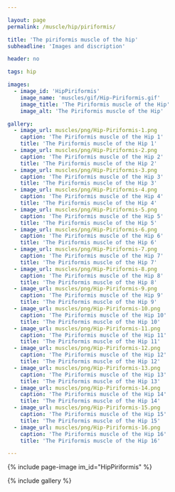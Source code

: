 ```yaml
---

layout: page
permalink: /muscle/hip/piriformis/

title: 'The piriformis muscle of the hip'
subheadline: 'Images and discription'

header: no

tags: hip

images:
  - image_id: 'HipPiriformis'
    image_name: 'muscles/gif/Hip-Piriformis.gif'
    image_title: 'The Piriformis muscle of the Hip'
    image_alt: 'The Piriformis muscle of the Hip' 

gallery:
  - image_url: muscles/png/Hip-Piriformis-1.png
    caption: 'The Piriformis muscle of the Hip 1'
    title: 'The Piriformis muscle of the Hip 1'
  - image_url: muscles/png/Hip-Piriformis-2.png
    caption: 'The Piriformis muscle of the Hip 2'
    title: 'The Piriformis muscle of the Hip 2'
  - image_url: muscles/png/Hip-Piriformis-3.png
    caption: 'The Piriformis muscle of the Hip 3'
    title: 'The Piriformis muscle of the Hip 3'
  - image_url: muscles/png/Hip-Piriformis-4.png
    caption: 'The Piriformis muscle of the Hip 4'
    title: 'The Piriformis muscle of the Hip 4'
  - image_url: muscles/png/Hip-Piriformis-5.png
    caption: 'The Piriformis muscle of the Hip 5'
    title: 'The Piriformis muscle of the Hip 5'
  - image_url: muscles/png/Hip-Piriformis-6.png
    caption: 'The Piriformis muscle of the Hip 6'
    title: 'The Piriformis muscle of the Hip 6'
  - image_url: muscles/png/Hip-Piriformis-7.png
    caption: 'The Piriformis muscle of the Hip 7'
    title: 'The Piriformis muscle of the Hip 7'
  - image_url: muscles/png/Hip-Piriformis-8.png
    caption: 'The Piriformis muscle of the Hip 8'
    title: 'The Piriformis muscle of the Hip 8'
  - image_url: muscles/png/Hip-Piriformis-9.png
    caption: 'The Piriformis muscle of the Hip 9'
    title: 'The Piriformis muscle of the Hip 9'
  - image_url: muscles/png/Hip-Piriformis-10.png
    caption: 'The Piriformis muscle of the Hip 10'
    title: 'The Piriformis muscle of the Hip 10'
  - image_url: muscles/png/Hip-Piriformis-11.png
    caption: 'The Piriformis muscle of the Hip 11'
    title: 'The Piriformis muscle of the Hip 11'
  - image_url: muscles/png/Hip-Piriformis-12.png
    caption: 'The Piriformis muscle of the Hip 12'
    title: 'The Piriformis muscle of the Hip 12'
  - image_url: muscles/png/Hip-Piriformis-13.png
    caption: 'The Piriformis muscle of the Hip 13'
    title: 'The Piriformis muscle of the Hip 13'
  - image_url: muscles/png/Hip-Piriformis-14.png
    caption: 'The Piriformis muscle of the Hip 14'
    title: 'The Piriformis muscle of the Hip 14'
  - image_url: muscles/png/Hip-Piriformis-15.png
    caption: 'The Piriformis muscle of the Hip 15'
    title: 'The Piriformis muscle of the Hip 15'
  - image_url: muscles/png/Hip-Piriformis-16.png
    caption: 'The Piriformis muscle of the Hip 16'
    title: 'The Piriformis muscle of the Hip 16'

---
```


{% include page-image im_id="HipPiriformis" %}

{% include gallery %}
